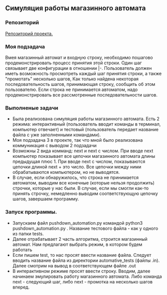 ## Симуляция работы магазинного автомата

### Репозиторий
[Репозиторий проекта.](https://github.com/KuvaevM/pda_project)

### Моя подзадача
Bмея магазинный автомат и входную строку, необходимо пошагово продемонстрировать процесс принятия этой строки. Один шаг связывает две конфигурации в отношении |-. Пользователь должен иметь возможность просмотреть каждый шаг принятия строки, а также "промотать" несколько шагов, Как только найдена некоторая последовательность шагов, принимающая строку, сообщить об этом пользователю. Если строка не принимается автоматом, надо продемонстрировать все рассмотренные последовательности шагов.

### Выполненые задачи
* Была реализована симуляция работы магазинного автомата. Есть 2 режима: интерактивный (пользователь вводит команды в терминал, компьютер отвечает) и тестовый (пользователь передает название файла с уже заполненными командами).
* Моя подзадача 3 в проекте, так что мной было реализована коммуникация с выводом 2 подзадачи
* Возможны 2 вида комманд: next и next с числом. При вводе next компьютер показывает все цепочки магазинного автомата длины предыдущая плюс 1. При вводе next с числом, показываются цепочки длиной next + это число. Все цепочки между ними обрабатываются компьютером, но не выводятся.
* В случае, если обнаружилось, что строка не принимается автоматом, выводим все конечные (которые нельзя продолжить) строчки, которые у нас были. В случае, если мы смогли как-то принять строчку, немедленно выводим соответствующую цепочку шагов, завершаем программу.

### Запуск программы.
* Запускаем файл pushdown_automation.py командой python3 pushdown_automation.py <test>. Название тестового файла - как у одного из папки tests.
* Далее отрабатывает 2 часть алгоритма, строится магазинный автомат. Нам предлагают выбрать режим, в котором будем работать
* Если пишем test, то нас просят ввести название файла. Следует вводить название файла из директории automative_tests (файлы .in). Далее смотрим на вывод в соответствующем файле .out
* В интерактивном режиме просят ввести строку. Вводим, далее начинаем эмулировать работу магазинного автомата. Либо команда next - следующий шаг, либо next <number> - промотка на несколько шагов вперед.
